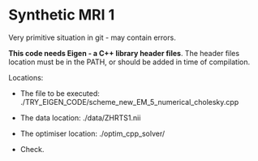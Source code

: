 # Synthetic MRI 1

Very primitive situation in git - may contain errors.

**This code needs Eigen - a C++ library header files**. The header files location must be in the PATH, or should be added in time of compilation. 

Locations: 
* The file to be executed: ./TRY_EIGEN_CODE/scheme_new_EM_5_numerical_cholesky.cpp
* The data location: ./data/ZHRTS1.nii
* The optimiser location: ./optim_cpp_solver/

* Check. 